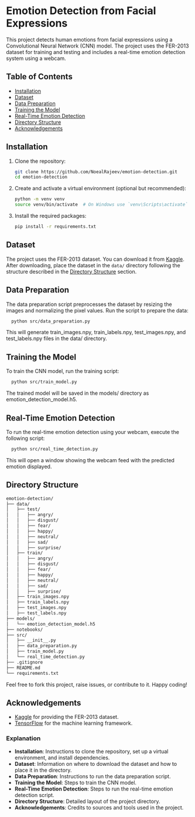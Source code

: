 # Emotion Detection from Facial Expressions

This project detects human emotions from facial expressions using a Convolutional Neural Network (CNN) model. The project uses the FER-2013 dataset for training and testing and includes a real-time emotion detection system using a webcam.

## Table of Contents
- [Installation](#installation)
- [Dataset](#dataset)
- [Data Preparation](#data-preparation)
- [Training the Model](#training-the-model)
- [Real-Time Emotion Detection](#real-time-emotion-detection)
- [Directory Structure](#directory-structure)
- [Acknowledgements](#acknowledgements)

## Installation

1. Clone the repository:
    ```sh
    git clone https://github.com/NoealRajeev/emotion-detection.git
    cd emotion-detection
    ```

2. Create and activate a virtual environment (optional but recommended):
    ```sh
    python -m venv venv
    source venv/bin/activate  # On Windows use `venv\Scripts\activate`
    ```

3. Install the required packages:
    ```sh
    pip install -r requirements.txt
    ```

## Dataset

The project uses the FER-2013 dataset. You can download it from [Kaggle](https://www.kaggle.com/datasets/msambare/fer2013). After downloading, place the dataset in the `data/` directory following the structure described in the [Directory Structure](#directory-structure) section.

## Data Preparation

The data preparation script preprocesses the dataset by resizing the images and normalizing the pixel values. Run the script to prepare the data:

```sh
  python src/data_preparation.py
```

This will generate train_images.npy, train_labels.npy, test_images.npy, and test_labels.npy files in the data/ directory.

 ## Training the Model
To train the CNN model, run the training script:
```sh
  python src/train_model.py
```
The trained model will be saved in the models/ directory as emotion_detection_model.h5.

## Real-Time Emotion Detection
To run the real-time emotion detection using your webcam, execute the following script:
```sh
  python src/real_time_detection.py
```
This will open a window showing the webcam feed with the predicted emotion displayed.

## Directory Structure
```md
emotion-detection/
├── data/
│   ├── test/
│   │   ├── angry/
│   │   ├── disgust/
│   │   ├── fear/
│   │   ├── happy/
│   │   ├── neutral/
│   │   ├── sad/
│   │   ├── surprise/
│   ├── train/
│   │   ├── angry/
│   │   ├── disgust/
│   │   ├── fear/
│   │   ├── happy/
│   │   ├── neutral/
│   │   ├── sad/
│   │   ├── surprise/
│   ├── train_images.npy
│   ├── train_labels.npy
│   ├── test_images.npy
│   ├── test_labels.npy
├── models/
│   └── emotion_detection_model.h5
├── notebooks/
├── src/
│   ├── __init__.py
│   ├── data_preparation.py
│   ├── train_model.py
│   └── real_time_detection.py
├── .gitignore
├── README.md
└── requirements.txt
```
Feel free to fork this project, raise issues, or contribute to it. Happy coding!

## Acknowledgements
- [Kaggle](https://www.kaggle.com/) for providing the FER-2013 dataset.
- [TensorFlow](https://www.tensorflow.org/) for the machine learning framework.

### Explanation

- **Installation**: Instructions to clone the repository, set up a virtual environment, and install dependencies.
- **Dataset**: Information on where to download the dataset and how to place it in the directory.
- **Data Preparation**: Instructions to run the data preparation script.
- **Training the Model**: Steps to train the CNN model.
- **Real-Time Emotion Detection**: Steps to run the real-time emotion detection script.
- **Directory Structure**: Detailed layout of the project directory.
- **Acknowledgements**: Credits to sources and tools used in the project.
